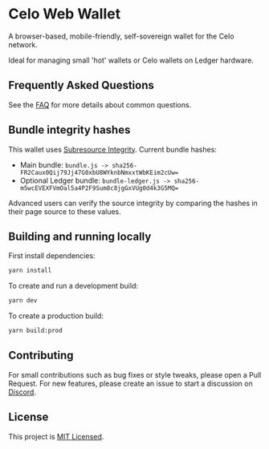 # Celo Web Wallet

A browser-based, mobile-friendly, self-sovereign wallet for the Celo network.

Ideal for managing small 'hot' wallets or Celo wallets on Ledger hardware.

## Frequently Asked Questions

See the [FAQ](FAQ.md) for more details about common questions.

## Bundle integrity hashes

This wallet uses [Subresource Integrity](https://developer.mozilla.org/en-US/docs/Web/Security/Subresource_Integrity). Current bundle hashes:

* Main bundle: `bundle.js -> sha256-FR2Caux0Qij79Jj47G0xbU8WYknbNmxxtWbKEim2cUw=`
* Optional Ledger bundle: `bundle-ledger.js -> sha256-m5wcEVEXFVmOal5a4P2F9Sum8c8jgGxVUg0d4k3G5MQ=`

Advanced users can verify the source integrity by comparing the hashes in their page source to these values.

## Building and running locally

First install dependencies:

```sh
yarn install 
```

To create and run a development build:

```sh
yarn dev
```

To create a production build:

```sh
yarn build:prod
```

## Contributing

For small contributions such as bug fixes or style tweaks, please open a Pull Request.
For new features, please create an issue to start a discussion on [Discord](https://discord.com/channels/600834479145353243/783806028629934110).

## License

This project is [MIT Licensed](LICENSE).
